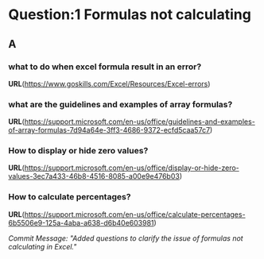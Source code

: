 # Question:1 Formulas not calculating
## A

### what to do when excel formula result in an error?

**URL**(https://www.goskills.com/Excel/Resources/Excel-errors)

### what are the guidelines and examples of array formulas?

**URL**(https://support.microsoft.com/en-us/office/guidelines-and-examples-of-array-formulas-7d94a64e-3ff3-4686-9372-ecfd5caa57c7)

### How to display or hide zero values?

**URL**(https://support.microsoft.com/en-us/office/display-or-hide-zero-values-3ec7a433-46b8-4516-8085-a00e9e476b03)

### How to calculate percentages?

**URL**(https://support.microsoft.com/en-us/office/calculate-percentages-6b5506e9-125a-4aba-a638-d6b40e603981)

_Commit Message: "Added questions to clarify the issue of formulas not calculating in Excel."_



